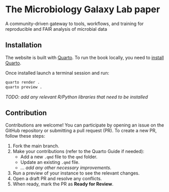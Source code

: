 # The Microbiology Galaxy Lab paper

A community-driven gateway to tools, workflows, and training for reproducible and FAIR analysis of microbial data

## Installation

The website is built with [Quarto](https://quarto.org/). To run the book locally, you need to [install Quarto](https://quarto.org/docs/get-started/).

Once installed launch a terminal session and run: 

```bash
quarto render .
quarto preview .
```

*TODO: add any relevant R/Python libraries that need to be installed*

## Contribution

Contributions are welcome! You can participate by opening an issue on the GitHub repository or submitting a pull request (PR). To create a new PR, follow these steps:

1. Fork the main branch.
2. Make your contributions (refer to the Quarto Guide if needed):
    - Add a new `.qmd` file to the `qmd` folder.
    - Update an existing `.qmd` file.
    - *... add any other necessary improvements.*
3. Run a preview of your instance to see the relevant changes.
4. Open a draft PR and resolve any conflicts.
5. When ready, mark the PR as **Ready for Review**.

